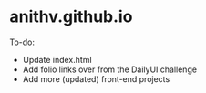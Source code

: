 # anithv.github.io

To-do:

- Update index.html
- Add folio links over from the DailyUI challenge
- Add more (updated) front-end projects
